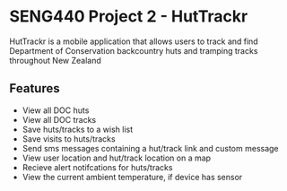 # SENG440 Project 2 - HutTrackr
HutTrackr is a mobile application that allows users to track and find Department of Conservation backcountry huts and tramping tracks throughout New Zealand

## Features
- View all DOC huts
- View all DOC tracks
- Save huts/tracks to a wish list
- Save visits to huts/tracks
- Send sms messages containing a hut/track link and custom message
- View user location and hut/track location on a map
- Recieve alert notifcations for huts/tracks
- View the current ambient temperature, if device has sensor